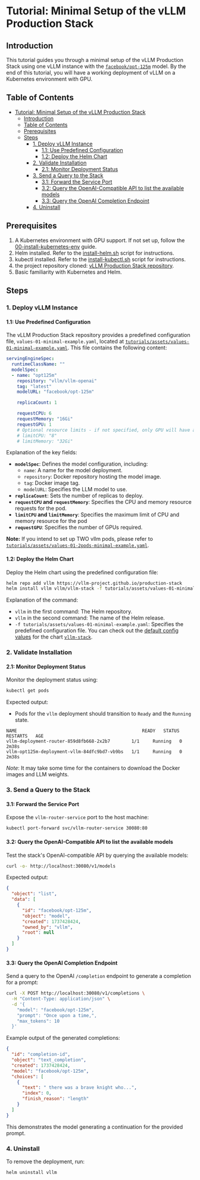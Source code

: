 # Tutorial: Minimal Setup of the vLLM Production Stack

## Introduction

This tutorial guides you through a minimal setup of the vLLM Production Stack using one vLLM instance with the [`facebook/opt-125m`](https://huggingface.co/facebook/opt-125m) model. By the end of this tutorial, you will have a working deployment of vLLM on a Kubernetes environment with GPU.

## Table of Contents

- [Tutorial: Minimal Setup of the vLLM Production Stack](#tutorial-minimal-setup-of-the-vllm-production-stack)
  - [Introduction](#introduction)
  - [Table of Contents](#table-of-contents)
  - [Prerequisites](#prerequisites)
  - [Steps](#steps)
    - [1. Deploy vLLM Instance](#1-deploy-vllm-instance)
      - [1.1: Use Predefined Configuration](#11-use-predefined-configuration)
      - [1.2: Deploy the Helm Chart](#12-deploy-the-helm-chart)
    - [2. Validate Installation](#2-validate-installation)
      - [2.1: Monitor Deployment Status](#21-monitor-deployment-status)
    - [3. Send a Query to the Stack](#3-send-a-query-to-the-stack)
      - [3.1: Forward the Service Port](#31-forward-the-service-port)
      - [3.2: Query the OpenAI-Compatible API to list the available models](#32-query-the-openai-compatible-api-to-list-the-available-models)
      - [3.3: Query the OpenAI Completion Endpoint](#33-query-the-openai-completion-endpoint)
    - [4. Uninstall](#4-uninstall)

## Prerequisites

1. A Kubernetes environment with GPU support. If not set up, follow the [00-install-kubernetes-env](00-install-kubernetes-env.md) guide.
2. Helm installed. Refer to the [install-helm.sh](../utils/install-helm.sh) script for instructions.
3. kubectl installed. Refer to the [install-kubectl.sh](../utils/install-kubectl.sh) script for instructions.
4. the project repository cloned: [vLLM Production Stack repository](https://github.com/vllm-project/production-stack).
5. Basic familiarity with Kubernetes and Helm.

## Steps

### 1. Deploy vLLM Instance

#### 1.1: Use Predefined Configuration

The vLLM Production Stack repository provides a predefined configuration file, `values-01-minimal-example.yaml`, located at [`tutorials/assets/values-01-minimal-example.yaml`](assets/values-01-minimal-example.yaml). This file contains the following content:

```yaml
servingEngineSpec:
  runtimeClassName: ""
  modelSpec:
  - name: "opt125m"
    repository: "vllm/vllm-openai"
    tag: "latest"
    modelURL: "facebook/opt-125m"

    replicaCount: 1

    requestCPU: 6
    requestMemory: "16Gi"
    requestGPU: 1
    # Optional resource limits - if not specified, only GPU will have a limit
    # limitCPU: "8"
    # limitMemory: "32Gi"

```

Explanation of the key fields:

- **`modelSpec`**: Defines the model configuration, including:
  - `name`: A name for the model deployment.
  - `repository`: Docker repository hosting the model image.
  - `tag`: Docker image tag.
  - `modelURL`: Specifies the LLM model to use.
- **`replicaCount`**: Sets the number of replicas to deploy.
- **`requestCPU` and `requestMemory`**: Specifies the CPU and memory resource requests for the pod.
- **`limitCPU` and `limitMemory`**: Specifies the maximum limit of CPU and memory resource for the pod
- **`requestGPU`**: Specifies the number of GPUs required.

**Note:** If you intend to set up TWO vllm pods, please refer to [`tutorials/assets/values-01-2pods-minimal-example.yaml`](assets/values-01-2pods-minimal-example.yaml).

#### 1.2: Deploy the Helm Chart

Deploy the Helm chart using the predefined configuration file:

```bash
helm repo add vllm https://vllm-project.github.io/production-stack
helm install vllm vllm/vllm-stack -f tutorials/assets/values-01-minimal-example.yaml
```

Explanation of the command:

- `vllm` in the first command: The Helm repository.
- `vllm` in the second command: The name of the Helm release.
- `-f tutorials/assets/values-01-minimal-example.yaml`: Specifies the predefined configuration file. You can check out the [default config values](../helm/values.yaml) for the chart [`vllm-stack`](../helm/Chart.yaml).

### 2. Validate Installation

#### 2.1: Monitor Deployment Status

Monitor the deployment status using:

```bash
kubectl get pods
```

Expected output:

- Pods for the `vllm` deployment should transition to `Ready` and the `Running` state.

```plaintext
NAME                                               READY   STATUS    RESTARTS   AGE
vllm-deployment-router-859d8fb668-2x2b7        1/1     Running   0          2m38s
vllm-opt125m-deployment-vllm-84dfc9bd7-vb9bs   1/1     Running   0          2m38s
```

_Note_: It may take some time for the containers to download the Docker images and LLM weights.

### 3. Send a Query to the Stack

#### 3.1: Forward the Service Port

Expose the `vllm-router-service` port to the host machine:

```bash
kubectl port-forward svc/vllm-router-service 30080:80
```

#### 3.2: Query the OpenAI-Compatible API to list the available models

Test the stack's OpenAI-compatible API by querying the available models:

```bash
curl -o- http://localhost:30080/v1/models
```

Expected output:

```json
{
  "object": "list",
  "data": [
    {
      "id": "facebook/opt-125m",
      "object": "model",
      "created": 1737428424,
      "owned_by": "vllm",
      "root": null
    }
  ]
}
```

#### 3.3: Query the OpenAI Completion Endpoint

Send a query to the OpenAI `/completion` endpoint to generate a completion for a prompt:

```bash
curl -X POST http://localhost:30080/v1/completions \
  -H "Content-Type: application/json" \
  -d '{
    "model": "facebook/opt-125m",
    "prompt": "Once upon a time,",
    "max_tokens": 10
  }'
```

Example output of the generated completions:

```json
{
  "id": "completion-id",
  "object": "text_completion",
  "created": 1737428424,
  "model": "facebook/opt-125m",
  "choices": [
    {
      "text": " there was a brave knight who...",
      "index": 0,
      "finish_reason": "length"
    }
  ]
}
```

This demonstrates the model generating a continuation for the provided prompt.

### 4. Uninstall

To remove the deployment, run:

```bash
helm uninstall vllm
```
